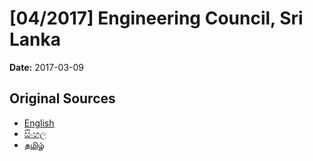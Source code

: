 # [04/2017] Engineering Council, Sri Lanka

**Date:** 2017-03-09

## Original Sources

- [English](https://documents.gov.lk/view/acts/2017/3/04-2017_E.pdf)
- [සිංහල](https://documents.gov.lk/view/acts/2017/3/04-2017_S.pdf)
- [தமிழ்](https://documents.gov.lk/view/acts/2017/3/04-2017_T.pdf)
